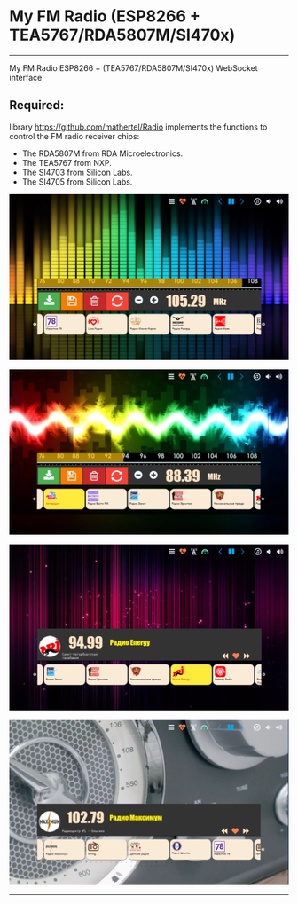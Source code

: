 
# My FM Radio (ESP8266 + TEA5767/RDA5807M/SI470x)

---

My FM Radio ESP8266 + (TEA5767/RDA5807M/SI470x) WebSocket interface

## Required:

library https://github.com/mathertel/Radio implements the functions to control the FM radio receiver chips:  
* The RDA5807M from RDA Microelectronics.  
* The TEA5767 from NXP.  
* The SI4703 from Silicon Labs.  
* The SI4705 from Silicon Labs.  

![My FM Radio screenshot 1](screenshot/1.png)  


![My FM Radio screenshot 2](screenshot/2.png)  


![My FM Radio screenshot 3](screenshot/3.png)  


![My FM Radio screenshot 4](screenshot/4.png)  

---

